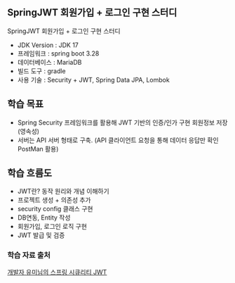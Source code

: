 ## SpringJWT 회원가입 + 로그인 구현 스터디 
SpringJWT 회원가입 + 로그인 구현 스터디 

- JDK Version : JDK 17 
- 프레임워크 : spring boot 3.28 
- 데이터베이스 : MariaDB
- 빌드 도구 : gradle 
- 사용 기술 : Security + JWT, Spring Data JPA, Lombok

## 학습 목표 
- Spring Security 프레임워크를 활용해 JWT 기반의 인증/인가 구현 회원정보 저장(영속성)
- 서버는 API 서버 형태로 구축. (API 클라이언트 요청을 통해 데이터 응답만 확인 PostMan 활용)

## 학습 흐름도 
- JWT란? 동작 원리와 개념 이해하기
- 프로젝트 생성 + 의존성 추가
- security config 클래스 구현
- DB연동, Entity 작성
- 회원가입, 로그인 로직 구현
- JWT 발급 및 검증

### 학습 자료 출처  
[개발자 유미님의 스프링 시큐리티 JWT ](https://www.youtube.com/playlist?list=PLJkjrxxiBSFCcOjy0AAVGNtIa08VLk1EJ)
